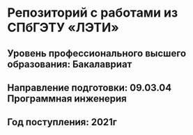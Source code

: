 # Репозиторий с работами из СПбГЭТУ «ЛЭТИ»
## Уровень профессионального высшего образования: Бакалавриат
## Направление подготовки: 09.03.04 Программная инженерия
## Год поступления: 2021г
